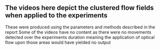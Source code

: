## The videos here depict the clustered flow fields when applied to the experiments
These were produced using the parameters and methods described in the report
Some of the videos have no content as there were no movements detected over the experiments duration meaning the application of optical flow upon those areas would have yielded no output
